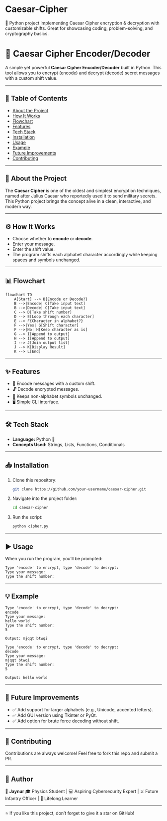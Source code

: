 # Caesar-Cipher
📘 Python project implementing Caesar Cipher encryption &amp; decryption with customizable shifts. Great for showcasing coding, problem-solving, and cryptography basics.

# 🔐 Caesar Cipher Encoder/Decoder

A simple yet powerful **Caesar Cipher Encoder/Decoder** built in Python. This tool allows you to encrypt (encode) and decrypt (decode) secret messages with a custom shift value.

---

## 📖 Table of Contents

* [About the Project](#-about-the-project)
* [How It Works](#-how-it-works)
* [Flowchart](#-flowchart)
* [Features](#-features)
* [Tech Stack](#-tech-stack)
* [Installation](#-installation)
* [Usage](#-usage)
* [Example](#-example)
* [Future Improvements](#-future-improvements)
* [Contributing](#-contributing)

---

## 🧾 About the Project

The **Caesar Cipher** is one of the oldest and simplest encryption techniques, named after Julius Caesar who reportedly used it to send military secrets. This Python project brings the concept alive in a clean, interactive, and modern way.

---

## ⚙️ How It Works

* Choose whether to **encode** or **decode**.
* Enter your message.
* Enter the shift value.
* The program shifts each alphabet character accordingly while keeping spaces and symbols unchanged.

---

## 📊 Flowchart

```mermaid
flowchart TD
    A[Start] --> B{Encode or Decode?}
    B -->|Encode| C[Take input text]
    B -->|Decode| C[Take input text]
    C --> D[Take shift number]
    D --> E[Loop through each character]
    E --> F{Character in alphabet?}
    F -->|Yes| G[Shift character]
    F -->|No| H[Keep character as is]
    G --> I[Append to output]
    H --> I[Append to output]
    I --> J[Join output list]
    J --> K[Display Result]
    K --> L[End]
```

---

## ✨ Features

* 🔑 Encode messages with a custom shift.
* 🔓 Decode encrypted messages.
* 💬 Keeps non-alphabet symbols unchanged.
* 🖥️ Simple CLI interface.

---

## 🛠 Tech Stack

* **Language:** Python 🐍
* **Concepts Used:** Strings, Lists, Functions, Conditionals

---

## 📥 Installation

1. Clone this repository:

   ```bash
   git clone https://github.com/your-username/caesar-cipher.git
   ```
2. Navigate into the project folder:

   ```bash
   cd caesar-cipher
   ```
3. Run the script:

   ```bash
   python cipher.py
   ```

---

## ▶️ Usage

When you run the program, you’ll be prompted:

```
Type 'encode' to encrypt, type 'decode' to decrypt:
Type your message:
Type the shift number:
```

---

## 💡 Example

```
Type 'encode' to encrypt, type 'decode' to decrypt:
encode
Type your message:
hello world
Type the shift number:
5

Output: mjqqt btwqi
```

```
Type 'encode' to encrypt, type 'decode' to decrypt:
decode
Type your message:
mjqqt btwqi
Type the shift number:
5

Output: hello world
```

---

## 🚀 Future Improvements

* ✅ Add support for larger alphabets (e.g., Unicode, accented letters).
* ✅ Add GUI version using Tkinter or PyQt.
* ✅ Add option for brute force decoding without shift.

---

## 🤝 Contributing

Contributions are always welcome! Feel free to fork this repo and submit a PR.

---

## 🏅 Author

👤 **Jaynur**
🎓 Physics Student | 💻 Aspiring Cybersecurity Expert | ⚔️ Future Infantry Officer | 🌱 Lifelong Learner

---

⭐ If you like this project, don’t forget to give it a star on GitHub!
